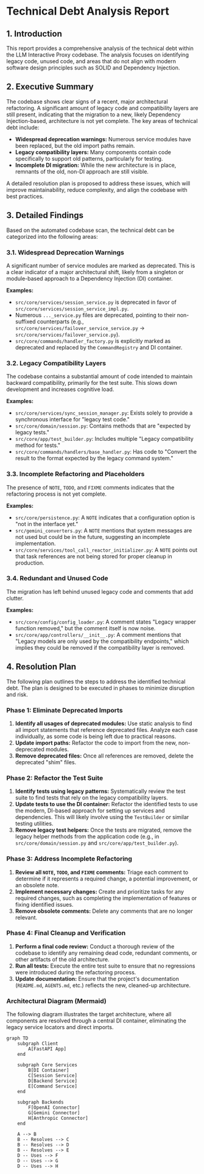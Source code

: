 # Technical Debt Analysis Report

## 1. Introduction

This report provides a comprehensive analysis of the technical debt within the LLM Interactive Proxy codebase. The analysis focuses on identifying legacy code, unused code, and areas that do not align with modern software design principles such as SOLID and Dependency Injection.

## 2. Executive Summary

The codebase shows clear signs of a recent, major architectural refactoring. A significant amount of legacy code and compatibility layers are still present, indicating that the migration to a new, likely Dependency Injection-based, architecture is not yet complete. The key areas of technical debt include:

*   **Widespread deprecation warnings:** Numerous service modules have been replaced, but the old import paths remain.
*   **Legacy compatibility layers:** Many components contain code specifically to support old patterns, particularly for testing.
*   **Incomplete DI migration:** While the new architecture is in place, remnants of the old, non-DI approach are still visible.

A detailed resolution plan is proposed to address these issues, which will improve maintainability, reduce complexity, and align the codebase with best practices.

## 3. Detailed Findings

Based on the automated codebase scan, the technical debt can be categorized into the following areas:

### 3.1. Widespread Deprecation Warnings

A significant number of service modules are marked as deprecated. This is a clear indicator of a major architectural shift, likely from a singleton or module-based approach to a Dependency Injection (DI) container.

**Examples:**
- `src/core/services/session_service.py` is deprecated in favor of `src/core/services/session_service_impl.py`.
- Numerous `..._service.py` files are deprecated, pointing to their non-suffixed counterparts (e.g., `src/core/services/failover_service_service.py` -> `src/core/services/failover_service.py`).
- `src/core/commands/handler_factory.py` is explicitly marked as deprecated and replaced by the `CommandRegistry` and DI container.

### 3.2. Legacy Compatibility Layers

The codebase contains a substantial amount of code intended to maintain backward compatibility, primarily for the test suite. This slows down development and increases cognitive load.

**Examples:**
- `src/core/services/sync_session_manager.py`: Exists solely to provide a synchronous interface for "legacy test code."
- `src/core/domain/session.py`: Contains methods that are "expected by legacy tests."
- `src/core/app/test_builder.py`: Includes multiple "Legacy compatibility method for tests."
- `src/core/commands/handlers/base_handler.py`: Has code to "Convert the result to the format expected by the legacy command system."

### 3.3. Incomplete Refactoring and Placeholders

The presence of `NOTE`, `TODO`, and `FIXME` comments indicates that the refactoring process is not yet complete.

**Examples:**
- `src/core/persistence.py`: A `NOTE` indicates that a configuration option is "not in the interface yet."
- `src/gemini_converters.py`: A `NOTE` mentions that system messages are not used but could be in the future, suggesting an incomplete implementation.
- `src/core/services/tool_call_reactor_initializer.py`: A `NOTE` points out that task references are not being stored for proper cleanup in production.

### 3.4. Redundant and Unused Code

The migration has left behind unused legacy code and comments that add clutter.

**Examples:**
- `src/core/config/config_loader.py`: A comment states "Legacy wrapper function removed," but the comment itself is now noise.
- `src/core/app/controllers/__init__.py`: A comment mentions that "Legacy models are only used by the compatibility endpoints," which implies they could be removed if the compatibility layer is removed.

## 4. Resolution Plan

The following plan outlines the steps to address the identified technical debt. The plan is designed to be executed in phases to minimize disruption and risk.

### Phase 1: Eliminate Deprecated Imports

1.  **Identify all usages of deprecated modules:** Use static analysis to find all import statements that reference deprecated files. Analyze each case individually, as some code is being left due to practical reasons.
2.  **Update import paths:** Refactor the code to import from the new, non-deprecated modules.
3.  **Remove deprecated files:** Once all references are removed, delete the deprecated "shim" files.

### Phase 2: Refactor the Test Suite

1.  **Identify tests using legacy patterns:** Systematically review the test suite to find tests that rely on the legacy compatibility layers.
2.  **Update tests to use the DI container:** Refactor the identified tests to use the modern, DI-based approach for setting up services and dependencies. This will likely involve using the `TestBuilder` or similar testing utilities.
3.  **Remove legacy test helpers:** Once the tests are migrated, remove the legacy helper methods from the application code (e.g., in `src/core/domain/session.py` and `src/core/app/test_builder.py`).

### Phase 3: Address Incomplete Refactoring

1.  **Review all `NOTE`, `TODO`, and `FIXME` comments:** Triage each comment to determine if it represents a required change, a potential improvement, or an obsolete note.
2.  **Implement necessary changes:** Create and prioritize tasks for any required changes, such as completing the implementation of features or fixing identified issues.
3.  **Remove obsolete comments:** Delete any comments that are no longer relevant.

### Phase 4: Final Cleanup and Verification

1.  **Perform a final code review:** Conduct a thorough review of the codebase to identify any remaining dead code, redundant comments, or other artifacts of the old architecture.
2.  **Run all tests:** Execute the entire test suite to ensure that no regressions were introduced during the refactoring process.
3.  **Update documentation:** Ensure that the project's documentation (`README.md`, `AGENTS.md`, etc.) reflects the new, cleaned-up architecture.

### Architectural Diagram (Mermaid)

The following diagram illustrates the target architecture, where all components are resolved through a central DI container, eliminating the legacy service locators and direct imports.

```mermaid
graph TD
    subgraph Client
        A[FastAPI App]
    end

    subgraph Core Services
        B[DI Container]
        C[Session Service]
        D[Backend Service]
        E[Command Service]
    end

    subgraph Backends
        F[OpenAI Connector]
        G[Gemini Connector]
        H[Anthropic Connector]
    end

    A --> B
    B -- Resolves --> C
    B -- Resolves --> D
    B -- Resolves --> E
    D -- Uses --> F
    D -- Uses --> G
    D -- Uses --> H
```
